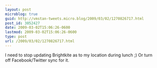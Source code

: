 ```yaml
---
layout: post
microblog: true
guid: http://vmstan-tweets.micro.blog/2009/03/02/1270826717.html
post_id: 3052427
date: 2009-03-02T15:06:26-0600
lastmod: 2009-03-02T15:06:26-0600
type: post
url: /2009/03/02/1270826717.html
---
```

I need to stop updating Brightkite as to my location during lunch ;) Or turn off Facebook/Twitter sync for it.
